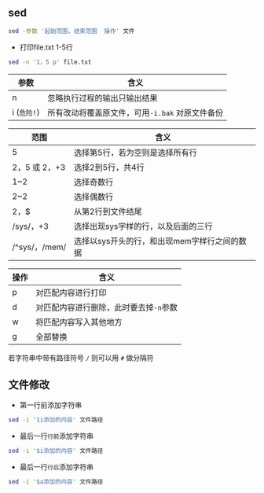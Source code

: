 <!--
 * @Description: 
 * @Version: 1.0
 * @Author: DaLao
 * @Email: dalao_li@163.com
 * @Date: 2021-03-12 13:55:49
 * @LastEditors: DaLao
 * @LastEditTime: 2022-01-02 21:14:21
-->

## sed

```sh
sed -参数 '起始范围，结束范围  操作' 文件
```

- 打印file.txt 1-5行
  
```sh
sed -n '1，5 p' file.txt
```

| 参数         | 含义                                            |
| ------------ | ----------------------------------------------- |
| n            | 忽略执行过程的输出只输出结果                    |
| i  (`危险!`) | 所有改动将覆盖原文件，可用`-i.bak` 对原文件备份 |


| 范围           | 含义                                         |
| -------------- | -------------------------------------------- |
| 5              | 选择第5行，若为空则是选择所有行              |
| 2，5 或 2，+3  | 选择2到5行，共4行                            |
| 1~2            | 选择奇数行                                   |
| 2~2            | 选择偶数行                                   |
| 2，$           | 从第2行到文件结尾                            |
| /sys/，+3      | 选择出现sys字样的行，以及后面的三行          |
| /\^sys/，/mem/ | 选择以sys开头的行，和出现mem字样行之间的数据 |

| 操作 | 含义                                   |
| ---- | -------------------------------------- |
| p    | 对匹配内容进行打印                     |
| d    | 对匹配内容进行删除，此时要去掉`-n`参数 |
| w    | 将匹配内容写入其他地方                 |
| g    | 全部替换                               |

若字符串中带有路径符号 `/` 则可以用 `#` 做分隔符

## 文件修改

- 第一行前添加字符串

```sh
sed -i '1i添加的内容' 文件路径
```

- 最后一行`行前`添加字符串

```sh
sed -i '$i添加的内容' 文件路径
```

- 最后一行`行后`添加字符串

```sh
sed -i '$a添加的内容' 文件路径
```